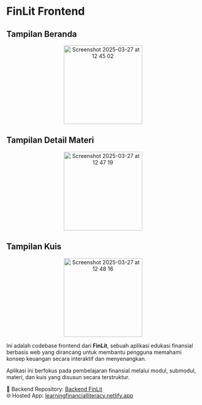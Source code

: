 # FinLit Frontend

## Tampilan Beranda
<p align="center">
  <img width="205" alt="Screenshot 2025-03-27 at 12 45 02" src="https://github.com/user-attachments/assets/ace7b248-4606-4e3a-8221-1a7882726db1" />
</p>

## Tampilan Detail Materi
<p align="center">
  <img width="205" alt="Screenshot 2025-03-27 at 12 47 19" src="https://github.com/user-attachments/assets/97960fea-1377-4f9d-bfe2-316122a0040b" />
</p>

## Tampilan Kuis
<p align="center">
  <img width="205" alt="Screenshot 2025-03-27 at 12 48 16" src="https://github.com/user-attachments/assets/b626c88b-4aa0-4a52-9a02-52803f8f5e55" />
</p>

Ini adalah codebase frontend dari **FinLit**, sebuah aplikasi edukasi finansial berbasis web yang dirancang untuk membantu pengguna memahami konsep keuangan secara interaktif dan menyenangkan.

Aplikasi ini berfokus pada pembelajaran finansial melalui modul, submodul, materi, dan kuis yang disusun secara terstruktur.

🔗 Backend Repository: [Backend FinLit](https://github.com/Jonathanandreaspangkey/Backend_TA_FinLit)  
🌐 Hosted App: [learningfinancialliteracy.netlify.app](https://learningfinancialliteracy.netlify.app/)
